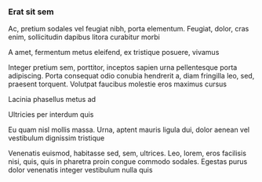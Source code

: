 ### Erat sit sem

Ac, pretium sodales vel feugiat nibh, porta elementum. Feugiat, dolor, cras enim, sollicitudin dapibus litora curabitur morbi

A amet, fermentum metus eleifend, ex tristique posuere, vivamus

Integer pretium sem, porttitor, inceptos sapien urna pellentesque porta adipiscing. Porta consequat odio conubia hendrerit a, diam fringilla leo, sed, praesent torquent. Volutpat faucibus molestie eros maximus cursus

Lacinia phasellus metus ad

Ultricies per interdum quis

Eu quam nisl mollis massa. Urna, aptent mauris ligula dui, dolor aenean vel vestibulum dignissim tristique

Venenatis euismod, habitasse sed, sem, ultrices. Leo, lorem, eros facilisis nisi, quis, quis in pharetra proin congue commodo sodales. Egestas purus dolor venenatis integer vestibulum nulla quis


